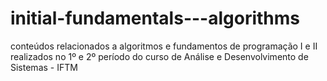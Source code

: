 # initial-fundamentals---algorithms
 conteúdos relacionados a algoritmos e fundamentos de programação I e II realizados no 1º e 2º período do curso de Análise e Desenvolvimento de Sistemas - IFTM
